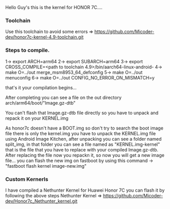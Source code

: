 Hello Guy's this is the kernel for HONOR 7C....

### Toolchain

Use this toolchain to avoid some errors => https://github.com/Micoder-dev/honor7c-kernel-4.9-toolchain.git

### Steps to compile.

1-> export ARCH=arm64
2-> export SUBARCH=arm64
3-> export CROSS_COMPILE=<path to toolchain 4.9>/bin/aarch64-linux-android-
4-> make O=../out merge_msm8953_64_defconfig
5-> make O=../out menuconfig
6-> make O=../out CONFIG_NO_ERROR_ON_MISMATCH=y

that's it your compilation begins...

After completing you can see a file on the out directory arch/arm64/boot/"Image.gz-dtb"

You can't flash that Image.gz-dtb file directly so you have to unpack and repack it on your KERNEL.img

As honor7c doesn't have a BOOT.img so don't try to search the boot image file there is only the kernel.img you have to unpack the KERNEL.img file using Android Image Kitchen, after unpacking you can see a folder named split_img, in that folder you can see a file named as "KERNEL.img-kernel" that is the file that you have to replace with your compiled Image.gz-dtb. After replacing the file now you repackn it, so now you will get a new image file... you can flash the new img on fastboot by using this command -> "fastboot flash kernel image-new.img"

### Custom Kernerls

I have compiled a Nethunter Kernel for Huawei Honor 7C you can flash it by following the above steps
Nethunter Kernel => https://github.com/Micoder-dev/Honor7c_Nethunter_kernel.git
